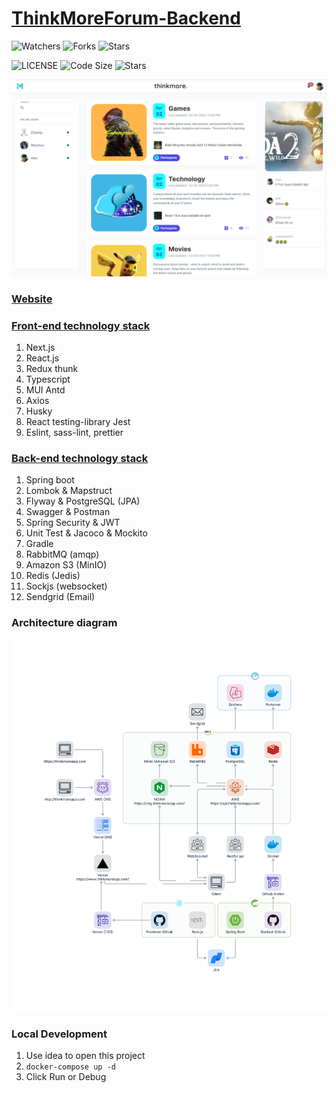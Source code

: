 # [ThinkMoreForum-Backend](https://www.thinkmoreapp.com/)

![Watchers](https://img.shields.io/github/watchers/Qiming-Liu/ThinkMoreForum-Backend?style=social)
![Forks](https://img.shields.io/github/forks/Qiming-Liu/ThinkMoreForum-Backend?style=social)
![Stars](https://img.shields.io/github/stars/Qiming-Liu/ThinkMoreForum-Backend?style=social)

![LICENSE](https://img.shields.io/github/license/Qiming-Liu/ThinkMoreForum-Backend)
![Code Size](https://img.shields.io/github/languages/code-size/Qiming-Liu/ThinkMoreForum-Backend)
![Stars](https://img.shields.io/github/commit-activity/y/Qiming-Liu/ThinkMoreForum-Backend)

<p align="center">
  <img src="https://github.com/Qiming-Liu/ThinkMoreForum-Frontend/raw/main/public/home-preview.png">
</p>

### [Website](https://www.thinkmoreapp.com/)

### [Front-end technology stack](https://github.com/Qiming-Liu/ThinkMoreForum-Frontend)

1. Next.js
2. React.js
3. Redux thunk
4. Typescript
5. MUI Antd
6. Axios
7. Husky
8. React testing-library Jest
9. Eslint, sass-lint, prettier

### [Back-end technology stack](https://github.com/Qiming-Liu/ThinkMoreForum-Backend)

1. Spring boot
2. Lombok & Mapstruct
3. Flyway & PostgreSQL (JPA)
4. Swagger & Postman
5. Spring Security & JWT
6. Unit Test & Jacoco & Mockito
7. Gradle
8. RabbitMQ (amqp)
9. Amazon S3 (MinIO)
10. Redis (Jedis)
11. Sockjs (websocket)
12. Sendgrid (Email)

### Architecture diagram

<p align="center">
  <img src="https://github.com/Qiming-Liu/ThinkMoreForum-Frontend/raw/main/public/ThinkMore.svg">
</p>

### Local Development

1. Use idea to open this project
2. ```docker-compose up -d```
3. Click Run or Debug
